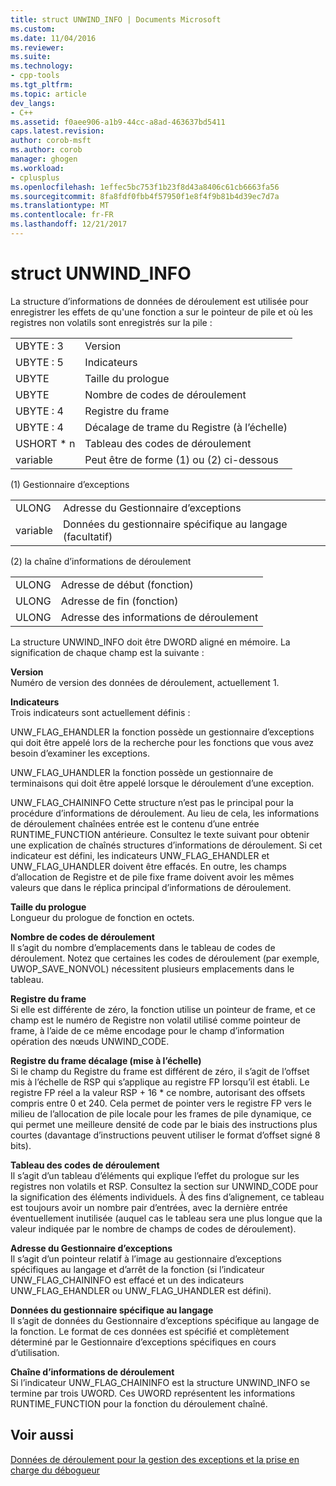 ```yaml
---
title: struct UNWIND_INFO | Documents Microsoft
ms.custom: 
ms.date: 11/04/2016
ms.reviewer: 
ms.suite: 
ms.technology:
- cpp-tools
ms.tgt_pltfrm: 
ms.topic: article
dev_langs:
- C++
ms.assetid: f0aee906-a1b9-44cc-a8ad-463637bd5411
caps.latest.revision: 
author: corob-msft
ms.author: corob
manager: ghogen
ms.workload:
- cplusplus
ms.openlocfilehash: 1effec5bc753f1b23f8d43a8406c61cb6663fa56
ms.sourcegitcommit: 8fa8fdf0fbb4f57950f1e8f4f9b81b4d39ec7d7a
ms.translationtype: MT
ms.contentlocale: fr-FR
ms.lasthandoff: 12/21/2017
---
```

# <a name="struct-unwindinfo"></a>struct UNWIND_INFO
La structure d’informations de données de déroulement est utilisée pour enregistrer les effets de qu'une fonction a sur le pointeur de pile et où les registres non volatils sont enregistrés sur la pile :  
  
|||  
|-|-|  
|UBYTE : 3|Version|  
|UBYTE : 5|Indicateurs|  
|UBYTE|Taille du prologue|  
|UBYTE|Nombre de codes de déroulement|  
|UBYTE : 4|Registre du frame|  
|UBYTE : 4|Décalage de trame du Registre (à l’échelle)|  
|USHORT * n|Tableau des codes de déroulement|  
|variable|Peut être de forme (1) ou (2) ci-dessous|  
  
 (1) Gestionnaire d’exceptions  
  
|||  
|-|-|  
|ULONG|Adresse du Gestionnaire d’exceptions|  
|variable|Données du gestionnaire spécifique au langage (facultatif)|  
  
 (2) la chaîne d’informations de déroulement  
  
|||  
|-|-|  
|ULONG|Adresse de début (fonction)|  
|ULONG|Adresse de fin (fonction)|  
|ULONG|Adresse des informations de déroulement|  
  
 La structure UNWIND_INFO doit être DWORD aligné en mémoire. La signification de chaque champ est la suivante :  
  
 **Version**  
 Numéro de version des données de déroulement, actuellement 1.  
  
 **Indicateurs**  
 Trois indicateurs sont actuellement définis :  
  
 UNW_FLAG_EHANDLER la fonction possède un gestionnaire d’exceptions qui doit être appelé lors de la recherche pour les fonctions que vous avez besoin d’examiner les exceptions.  
  
 UNW_FLAG_UHANDLER la fonction possède un gestionnaire de terminaisons qui doit être appelé lorsque le déroulement d’une exception.  
  
 UNW_FLAG_CHAININFO Cette structure n’est pas le principal pour la procédure d’informations de déroulement. Au lieu de cela, les informations de déroulement chaînées entrée est le contenu d’une entrée RUNTIME_FUNCTION antérieure. Consultez le texte suivant pour obtenir une explication de chaînés structures d’informations de déroulement. Si cet indicateur est défini, les indicateurs UNW_FLAG_EHANDLER et UNW_FLAG_UHANDLER doivent être effacés. En outre, les champs d’allocation de Registre et de pile fixe frame doivent avoir les mêmes valeurs que dans le réplica principal d’informations de déroulement.  
  
 **Taille du prologue**  
 Longueur du prologue de fonction en octets.  
  
 **Nombre de codes de déroulement**  
 Il s’agit du nombre d’emplacements dans le tableau de codes de déroulement. Notez que certaines les codes de déroulement (par exemple, UWOP_SAVE_NONVOL) nécessitent plusieurs emplacements dans le tableau.  
  
 **Registre du frame**  
 Si elle est différente de zéro, la fonction utilise un pointeur de frame, et ce champ est le numéro de Registre non volatil utilisé comme pointeur de frame, à l’aide de ce même encodage pour le champ d’information opération des nœuds UNWIND_CODE.  
  
 **Registre du frame décalage (mise à l’échelle)**  
 Si le champ du Registre du frame est différent de zéro, il s’agit de l’offset mis à l’échelle de RSP qui s’applique au registre FP lorsqu’il est établi. Le registre FP réel a la valeur RSP + 16 * ce nombre, autorisant des offsets compris entre 0 et 240. Cela permet de pointer vers le registre FP vers le milieu de l’allocation de pile locale pour les frames de pile dynamique, ce qui permet une meilleure densité de code par le biais des instructions plus courtes (davantage d’instructions peuvent utiliser le format d’offset signé 8 bits).  
  
 **Tableau des codes de déroulement**  
 Il s’agit d’un tableau d’éléments qui explique l’effet du prologue sur les registres non volatils et RSP. Consultez la section sur UNWIND_CODE pour la signification des éléments individuels. À des fins d’alignement, ce tableau est toujours avoir un nombre pair d’entrées, avec la dernière entrée éventuellement inutilisée (auquel cas le tableau sera une plus longue que la valeur indiquée par le nombre de champs de codes de déroulement).  
  
 **Adresse du Gestionnaire d’exceptions**  
 Il s’agit d’un pointeur relatif à l’image au gestionnaire d’exceptions spécifiques au langage et d’arrêt de la fonction (si l’indicateur UNW_FLAG_CHAININFO est effacé et un des indicateurs UNW_FLAG_EHANDLER ou UNW_FLAG_UHANDLER est défini).  
  
 **Données du gestionnaire spécifique au langage**  
 Il s’agit de données du Gestionnaire d’exceptions spécifique au langage de la fonction. Le format de ces données est spécifié et complètement déterminé par le Gestionnaire d’exceptions spécifiques en cours d’utilisation.  
  
 **Chaîne d’informations de déroulement**  
 Si l’indicateur UNW_FLAG_CHAININFO est la structure UNWIND_INFO se termine par trois UWORD.  Ces UWORD représentent les informations RUNTIME_FUNCTION pour la fonction du déroulement chaîné.  
  
## <a name="see-also"></a>Voir aussi  
 [Données de déroulement pour la gestion des exceptions et la prise en charge du débogueur](../build/unwind-data-for-exception-handling-debugger-support.md)